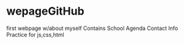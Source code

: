 # wepageGitHub
 first webpage w/about myself
 Contains School Agenda
 Contact Info
 Practice for js,css,html